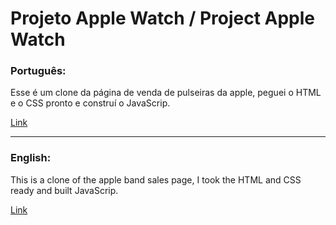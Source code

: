 # Projeto Apple Watch / Project Apple Watch

### Português:

Esse é um clone da página de venda de pulseiras da apple, peguei o HTML e o CSS pronto e construí o JavaScrip.

[Link](https://apple-band-page.netlify.app)

---

### English:

This is a clone of the apple band sales page, I took the HTML and CSS ready and built JavaScrip.

[Link](https://apple-band-page.netlify.app)
